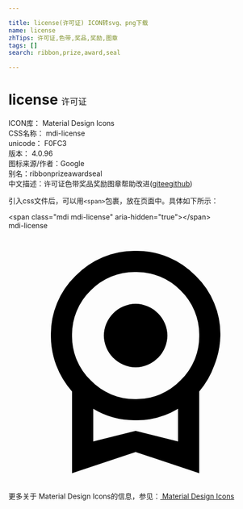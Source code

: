 ```yaml
---

title: license(许可证) ICON转svg、png下载
name: license
zhTips: 许可证,色带,奖品,奖励,图章
tags: []
search: ribbon,prize,award,seal

---
```


# license  <small style="font-size: 60%;font-weight: 100">许可证</small>


<div class="detail-page">
<p>
<span>
ICON库：
<span class="badge-secondary badge">Material Design Icons</span> 
</span>
<br/>
<span>
CSS名称：
<span class="badge-secondary badge">mdi-license</span> 
</span>
<br/>
<span>
unicode：
<span class="badge-secondary badge">F0FC3</span> 
<copy-btn content='F0FC3' btn-title=""></copy-btn>
<copy-btn :content='String.fromCodePoint(parseInt("F0FC3", 16))' btn-title="复制U"></copy-btn>
</span>
<br/>
<span>
版本：
<span class="badge-secondary badge">4.0.96</span> 
</span>
<br/>
<span>图标来源/作者：<span class="badge-light badge">Google</span></span> 
<br/>
<span>别名：<span class="badge-light badge">ribbon</span><span class="badge-light badge">prize</span><span class="badge-light badge">award</span><span class="badge-light badge">seal</span></span><br/><span class="zh-detail">中文描述：<span class="badge-primary badge">许可证</span><span class="badge-primary badge">色带</span><span class="badge-primary badge">奖品</span><span class="badge-primary badge">奖励</span><span class="badge-primary badge">图章</span><span class="help-link"><span>帮助改进</span>(<a href="https://gitee.com/liuwave/icon-helper/edit/master/json/material/license.json" target="_blank" rel="noopener noreferrer">gitee</a><a href="https://github.com/liuwave/icon-helper/edit/master/json/material/license.json" target="_blank" rel="noopener noreferrer">github</a></span>)</span><br/>
</p>
</div>
<div class="alert alert-dark">
  <i class="mdi mdi-license mdi-48px"></i>
  <i class="mdi mdi-license mdi-36px"></i>
  <i class="mdi mdi-license mdi-24px"></i>
  <i class="mdi mdi-license mdi-18px"></i>
</div>
<div>
  <p>引入css文件后，可以用<code>&lt;span&gt;</code>包裹，放在页面中。具体如下所示：    
  </p>
  <div class="alert alert-primary" style="font-size: 14px">
    &lt;span class="mdi mdi-license" aria-hidden="true"&gt;&lt;/span&gt;
    <copy-btn content='<span class="mdi mdi-license" aria-hidden="true"></span>'></copy-btn>
  </div>
  <div class="alert alert-secondary">
    <i class="mdi mdi-license"
    style="font-size: 24px"
    aria-hidden="true"></i> mdi-license
    <copy-btn content="mdi-license" btn-title="复制图标名称"></copy-btn>
  </div>
</div>
<div id="svg" class="svg-wrap">
<svg xmlns="http://www.w3.org/2000/svg" viewBox="0 0 24 24"><path d="M9 10A3.04 3.04 0 0 1 12 7A3.04 3.04 0 0 1 15 10A3.04 3.04 0 0 1 12 13A3.04 3.04 0 0 1 9 10M12 19L16 20V16.92A7.54 7.54 0 0 1 12 18A7.54 7.54 0 0 1 8 16.92V20M12 4A5.78 5.78 0 0 0 7.76 5.74A5.78 5.78 0 0 0 6 10A5.78 5.78 0 0 0 7.76 14.23A5.78 5.78 0 0 0 12 16A5.78 5.78 0 0 0 16.24 14.23A5.78 5.78 0 0 0 18 10A5.78 5.78 0 0 0 16.24 5.74A5.78 5.78 0 0 0 12 4M20 10A8.04 8.04 0 0 1 19.43 12.8A7.84 7.84 0 0 1 18 15.28V23L12 21L6 23V15.28A7.9 7.9 0 0 1 4 10A7.68 7.68 0 0 1 6.33 4.36A7.73 7.73 0 0 1 12 2A7.73 7.73 0 0 1 17.67 4.36A7.68 7.68 0 0 1 20 10Z" /></svg>
</div>
<detail full-name='mdi-license'></detail>
    
<div><p>更多关于 Material Design Icons的信息，参见：<a target="_blank" href="https://iconhelper.cn/material.html"> Material Design Icons</a>
</p></div>
